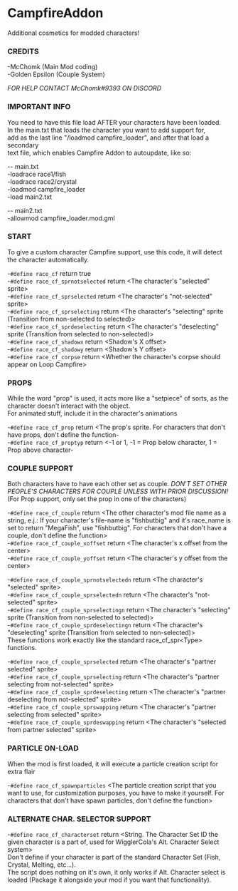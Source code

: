 # CampfireAddon  
Additional cosmetics for modded characters!  

### CREDITS  
-McChomk (Main Mod coding)  
-Golden Epsilon (Couple System)  
	
*FOR HELP CONTACT McChomk#9393 ON DISCORD*  

### IMPORTANT INFO  
You need to have this file load AFTER your characters have been loaded.  
In the main.txt that loads the character you want to add support for,  
add as the last line "/loadmod campfire_loader", and after that load a secondary  
text file, which enables Campfire Addon to autoupdate, like so:  

-- main.txt  
-loadrace race1/fish  
-loadrace race2/crystal  
-loadmod campfire_loader  
-load main2.txt  

-- main2.txt  
-allowmod campfire_loader.mod.gml  

### START  
To give a custom character Campfire support, use this code, it will detect the character automatically.  

-`#define race_cf`						return true  
-`#define race_cf_sprnotselected`	    return <The character's "selected" sprite\>  
-`#define race_cf_sprselected`	 		return <The character's "not-selected" sprite\>  
-`#define race_cf_sprselecting` 	    return <The character's "selecting" sprite (Transition from non-selected to selected)\>  
-`#define race_cf_sprdeselecting`		return <The character's "deselecting" sprite (Transition from selected to non-selected)\>  
-`#define race_cf_shadowx`				return <Shadow's X offset\>  
-`#define race_cf_shadowy`		    	return <Shadow's Y offset\>  
-`#define race_cf_corpse`				return <Whether the character's corpse should appear on Loop Campfire\>  

### PROPS  
While the word "prop" is used, it acts more like a "setpiece" of sorts, as the character doesn't interact with the object.  
For animated stuff, include it in the character's animations  

-`#define race_cf_prop`			return <The prop's sprite. For characters that don't have props, don't define the function-  
-`#define race_cf_proptyp`		return <-1 or 1, -1 = Prop below character, 1 = Prop above character-  

### COUPLE SUPPORT  
Both characters have to have each other set as couple. *DON'T SET OTHER PEOPLE'S CHARACTERS FOR COUPLE UNLESS WITH PRIOR DISCUSSION!*  
(For Prop support, only set the prop in one of the characters)  

-`#define race_cf_couple`						return <The other character's mod file name as a string, e.j.: If your character's file-name is "fishbutbig" and it's race_name is set to return "MegaFish", use "fishbutbig". For characters that don't have a couple, don't define the function\>  
-`#define race_cf_couple_xoffset`				return <The character's x offset from the center\>  
-`#define race_cf_couple_yoffset`				return <The character's y offset from the center\>  

-`#define race_cf_couple_sprnotselectedn`				return <The character's "selected" sprite\>  
-`#define race_cf_couple_sprselectedn`					return <The character's "not-selected" sprite\>  
-`#define race_cf_couple_sprselectingn` 				return <The character's "selecting" sprite (Transition from non-selected to selected)\>  
-`#define race_cf_couple_sprdeselectingn`				return <The character's "deselecting" sprite (Transition from selected to non-selected)\>  
	These functions work exactly like the standard race_cf_spr<Type\> functions.  

-`#define race_cf_couple_sprselected`			return <The character's "partner selected" sprite\>  
-`#define race_cf_couple_sprselecting` 	    	return <The character's "partner selecting from not-selected" sprite\>  
-`#define race_cf_couple_sprdeselecting`	    return <The character's "partner deselecting from not-selected" sprite\>  
-`#define race_cf_couple_sprswapping` 			return <The character's "partner selecting from selected" sprite\>  
-`#define race_cf_couple_sprdeswapping`	    	return <The character's "selected from partner selected" sprite\>  

### PARTICLE ON-LOAD  
When the mod is first loaded, it will execute a particle creation script for extra flair  

-`#define race_cf_spawnparticles`		<The particle creation script that you want to use, for customization purposes, you have to make it yourself. For characters that don't have spawn particles, don't define the function\>  

### ALTERNATE CHAR. SELECTOR SUPPORT  

-`#define race_cf_characterset`	return <String. The Character Set ID the given character is a part of, used for WigglerCola's Alt. Character Select system\>  
	Don't define if your character is part of the standard Character Set (Fish, Crystal, Melting, etc...).  
	The script does nothing on it's own, it only works if Alt. Character select is loaded (Package it alongside your mod if you want that functionality).  